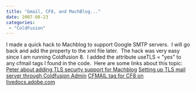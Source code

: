 ```yaml
---
title: "Gmail, CF8, and MachBlog..."
date: 2007-08-23
categories: 
 - "ColdFusion"
---
```


I made a quick hack to Machblog to support Google SMTP servers.  I will go back and add the property to the xml file later.  The hack was very easy since I am running Coldfusion 8.  I added the attribute useTLS = "yes" to any cfmail tags I found in the code.  Here are some links about this topic: [Peter about adding TLS securty support for Machblog](http://groups.google.com/group/mach-ii-for-coldfusion/browse_frm/thread/608cdead2943930d) 
[Setting up TLS mail server through Coldfusion Admin](http://tacfug.org/blog/index.cfm/2007/5/30/ColdFusion-8-likes-Google-Apps) 
[CFMAIL tag for CF8 on livedocs.adobe.com](http://livedocs.adobe.com/coldfusion/8/htmldocs/help.html?content=Tags_m-o_01.html#2355015)
